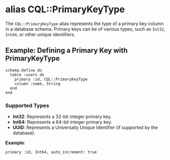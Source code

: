 # alias CQL::PrimaryKeyType

The `CQL::PrimaryKeyType` alias represents the type of a primary key column in a database schema. Primary keys can be of various types, such as `Int32`, `Int64`, or other unique identifiers.

## Example: Defining a Primary Key with PrimaryKeyType

```crystal
schema.define do
  table :users do
    primary :id, CQL::PrimaryKeyType
    column :name, String
  end
end
```

### Supported Types

* **Int32**: Represents a 32-bit integer primary key.
* **Int64**: Represents a 64-bit integer primary key.
* **UUID**: Represents a Universally Unique Identifier (if supported by the database).

**Example**:

```crystal
primary :id, Int64, auto_increment: true
```
